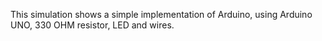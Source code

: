 This simulation shows a simple implementation of Arduino, using Arduino UNO, 330 OHM resistor, LED and wires. 
